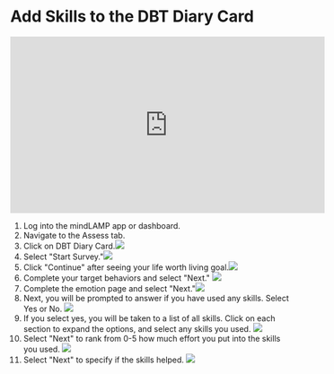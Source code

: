 # Add Skills to the DBT Diary Card

<iframe width="560" height="315" src="https://www.youtube.com/embed/8z7M6MdVzeg" title="YouTube video player" frameborder="0" allow="accelerometer; autoplay; clipboard-write; encrypted-media; gyroscope; picture-in-picture" allowfullscreen></iframe>

1. Log into the mindLAMP app or dashboard.
2. Navigate to the Assess tab.
3. Click on DBT Diary Card.![](../assets/feed.jpg)
4. Select "Start Survey."![](../assets/dbt_start.jpg)
5. Click "Continue" after seeing your life worth living goal.![](../assets/life_worth_living.jpg)
6. Complete your target behaviors and select "Next." ![](../assets/target.jpg)
7. Complete the emotion page and select "Next."![](../assets/emotions.jpg)
8. Next, you will be prompted to answer if you have used any skills. Select Yes or No. ![](../assets/skills.jpg)
9. If you select yes, you will be taken to a list of all skills. Click on each section to expand the options, and select any skills you used. ![](../assets/skills2.jpg)
10. Select "Next" to rank from 0-5 how much effort you put into the skills you used. ![](../assets/skills3.jpg)
11. Select "Next" to specify if the skills helped. 
 ![](../assets/skills4.jpg)
